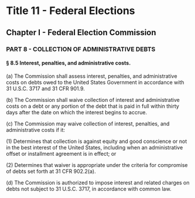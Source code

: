 
# Title 11 - Federal Elections
## Chapter I - Federal Election Commission
### PART 8 - COLLECTION OF ADMINISTRATIVE DEBTS
#### § 8.5 Interest, penalties, and administrative costs.

(a) The Commission shall assess interest, penalties, and administrative costs on debts owed to the United States Government in accordance with 31 U.S.C. 3717 and 31 CFR 901.9.

(b) The Commission shall waive collection of interest and administrative costs on a debt or any portion of the debt that is paid in full within thirty days after the date on which the interest begins to accrue.

(c) The Commission may waive collection of interest, penalties, and administrative costs if it:

(1) Determines that collection is against equity and good conscience or not in the best interest of the United States, including when an administrative offset or installment agreement is in effect; or

(2) Determines that waiver is appropriate under the criteria for compromise of debts set forth at 31 CFR 902.2(a).

(d) The Commission is authorized to impose interest and related charges on debts not subject to 31 U.S.C. 3717, in accordance with common law.
